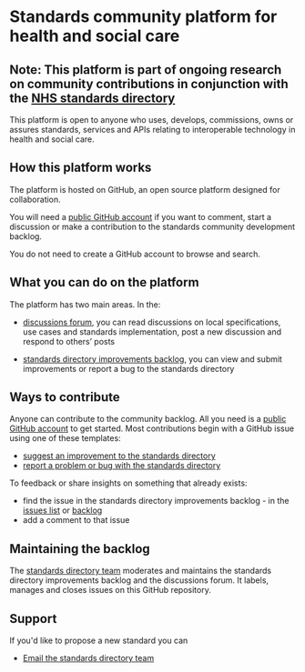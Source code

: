 # Standards community platform for health and social care 
## Note: This platform is part of ongoing research on community contributions in conjunction with the [NHS standards directory](https://nhs-standards-registry.herokuapp.com/v6/home)

This platform is open to anyone who uses, develops, commissions, owns or assures standards, services and APIs relating to interoperable technology in health and social care. 

## How this platform works
The platform is hosted on GitHub, an open source platform designed for collaboration. 

You will need a [public GitHub account](https://github.com/) if you want to comment, start a discussion or make a contribution to the standards community development backlog.

You do not need to create a GitHub account to browse and search.  

## What you can do on the platform

The platform has two main areas. In the:

- [discussions forum](https://github.com/nhsx/standards-community-platform-for-health-and-social-care/discussions),
you can read discussions on local specifications, use cases and standards implementation, post a new discussion and respond to others’ posts

- [standards directory improvements backlog](https://github.com/nhsx/standards-community-platform-for-health-and-social-care/projects/1), 
you can view and submit improvements or report a bug to the standards directory

## Ways to contribute
Anyone can contribute to the community backlog. All you need is a [public GitHub account](https://github.com/) to get started. Most contributions begin with a GitHub issue using one of these templates:
- [suggest an improvement to the standards directory](https://github.com/nhsx/standards-community-platform-for-health-and-social-care/issues/new?assignees=&labels=&template=suggest-a-new-feature-or-improvement-to-the-standards-directory.md&title=)
- [report a problem or bug with the standards directory](https://github.com/nhsx/standards-community-platform-for-health-and-social-care/issues/new?assignees=&labels=&template=-report-a-problem-with-the-standards-directory.md&title=)

To feedback or share insights on something that already exists:
- find the issue in the standards directory improvements backlog - in the [issues list](https://github.com/nhsx/standards-community-platform-for-health-and-social-care/issues) or [backlog](https://github.com/nhsx/standards-community-platform-for-health-and-social-care/projects/1)
- add a comment to that issue

## Maintaining the backlog
The [standards directory team](standards.directory@nhsx.nhs.uk) moderates and maintains the standards directory improvements backlog and the discussions forum. It labels, manages and closes issues on this GitHub repository.

## Support
If you'd like to propose a new standard you can
- [Email the standards directory team](standards.directory@nhsx.nhs.uk)
